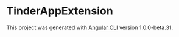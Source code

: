 # TinderAppExtension

This project was generated with [Angular CLI](https://github.com/angular/angular-cli) version 1.0.0-beta.31.
